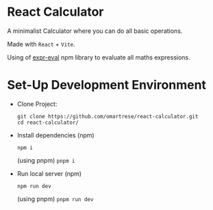 # React Calculator

A minimalist Calculator where you can do all basic operations.

Made with `React` + `Vite`.

Using of [expr-eval](https://www.npmjs.com/package/expr-eval) npm library to evaluate all maths expressions.


# Set-Up Development Environment

- Clone Project:
  ```
  git clone https://github.com/omartrese/react-calculator.git
  cd react-calculator/
  ```

- Install dependencies (npm)
  ```
  npm i
  ```
  (using pnpm)
  `pnpm i`

- Run local server (npm)
  ```
  npm run dev
  ```
  (using pnpm)
  `pnpm run dev`
  
